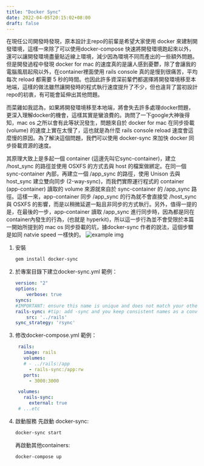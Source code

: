 ```yaml
---
title: "Docker Sync"
date: 2022-04-05T20:15:02+08:00
draft: false
---
```


在現任公司開發時發現，原本設計主repo的前輩是希望大家使用 docker 來建制開發環境，這樣一來除了可以使用docker-compose 快速將開發環境跑起來以外，還可以讓開發環境盡量貼近線上環境，減少因為環境不同而產出的一些額外問題。但是開發過程中發現 docker for mac 的速度真的是讓人感到憂鬱，除了會讓我的電腦風扇起飛以外，在container裡面使用 rails console 真的是慢到很痛苦，平均每次 reload 都需要 5 秒的時間。也因此許多資深前輩們都選擇將開發環境移至本地端，這樣的做法雖然讓開發時的程式執行速度提升了不少，但也違背了當初設計repo的初衷，有可能會延伸出其他問題。

而菜雞如我認為，如果將開發環境移至本地端，將會失去許多處理docker問題，更深入理解docker的機會，這樣其實是蠻浪費的。詢問了一下google大神後得知，mac os 之所以會有此等狀況發生，問題來自於 docker for mac 在同步掛載(volume) 的速度上實在太慢了，這也就是為什麼 rails console reload 速度會這麼慢的原因。為了解決這個問題，我們可以使用 docker-sync 來加快 docker 同步掛載資源的速度。

其原理大致上是多起一個 container (這邊先叫它sync-container)，建立 /host_sync 的路徑並使用 OSXFS 的方式去與 host 的檔案做綁定。在同一個 sync-container 內部，再建立一個 /app_sync 的路徑，使用 Unison 去與 host_sync 建立雙向同步 (2-way-sync)，而我們實際運行程式的 container (app-container) 讀取的 volume 來源就來自於 sync-container 的 /app_sync 路徑。這樣一來，app-container 同步 /app_sync 的行為就不會直接受 /host_sync 與 OSXFS 的影響，而是以稍微延遲一點且非同步的方式執行。另外，值得一提的是，在最後的一步，app-container 讀取 /app_sync 進行同步時，因為都是同在container內發生的行為，(也就是 hyperkit)，所以這一步行為並不會受限於本篇一開始所提到的 mac os 同步掛載的坑，據docker-sync 作者的說法，這個步驟是如同 natvie speed 一樣快的。
![example img](./native_osx.png)


1. 安裝

    ```bash
    gem install docker-sync
    ```

2. 於專案目錄下建立docker-sync.yml
   範例：
    ```yml
    version: "2"
    options:
        verbose: true
    syncs:
    #IMPORTANT: ensure this name is unique and does not match your other application container name
    rails-sync: #tip: add -sync and you keep consistent names as a convention
        src: '../rails'
    sync_strategy: 'rsync'
    ```

3. 修改docker-compose.yml
   範例：
   ```yml
    rails:
      image: rails
      volumes:
      # - ../rails:/app
        - rails-sync:/app:rw
      ports:
        - 3000:3000

    volumes:
      rails-sync:
        external: true
    # ...etc
   ```

4. 啟動服務
   先啟動 docker-sync:
   ```cmd
   docker-sync start
   ```
   再啟動其他containers:
   ```cmd
   docker-compose up
   ```
